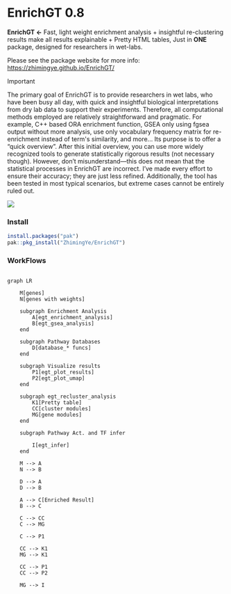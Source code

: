 # EnrichGT 0.8

**EnrichGT \<-** Fast, light weight enrichment analysis + insightful re-clustering results make all results explainable + Pretty HTML tables, Just in **ONE** package, designed for researchers in wet-labs. 

Please see the package website for more info: <https://zhimingye.github.io/EnrichGT/>

> [!IMPORTANT]
> The primary goal of EnrichGT is to provide researchers in wet labs, who have been busy all day, with quick and insightful biological interpretations from dry lab data to support their experiments. Therefore, all computational methods employed are relatively straightforward and pragmatic. For example, C++ based ORA enrichment function, GSEA only using fgsea output without more analysis, use only vocabulary frequency matrix for re-enrichment instead of term's similarity, and more... Its purpose is to offer a “quick overview”. After this initial overview, you can use more widely recognized tools to generate statistically rigorous results (not necessary though). However, don’t misunderstand—this does not mean that the statistical processes in EnrichGT are incorrect. I’ve made every effort to ensure their accuracy; they are just less refined. Additionally, the tool has been tested in most typical scenarios, but extreme cases cannot be entirely ruled out.

![](https://zhimingye.github.io/EnrichGT/enrichGTTable.jpg)


### Install

``` r
install.packages("pak")
pak::pkg_install("ZhimingYe/EnrichGT")
```

### WorkFlows

``` mermaid

graph LR
    
    M[genes]
    N[genes with weights]
    
    subgraph Enrichment Analysis
        A[egt_enrichment_analysis]
        B[egt_gsea_analysis]
    end

    subgraph Pathway Databases
        D[database_* funcs]
    end

    subgraph Visualize results
        P1[egt_plot_results]
        P2[egt_plot_umap]
    end

    subgraph egt_recluster_analysis
        K1[Pretty table]
        CC[cluster modules]
        MG[gene modules]
    end

    subgraph Pathway Act. and TF infer 
        
        I[egt_infer]
    end
    
    M --> A
    N --> B
    
    D --> A
    D --> B
    
    A --> C[Enriched Result]
    B --> C

    C --> CC
    C --> MG

    C --> P1

    CC --> K1
    MG --> K1

    CC --> P1
    CC --> P2

    MG --> I



```

